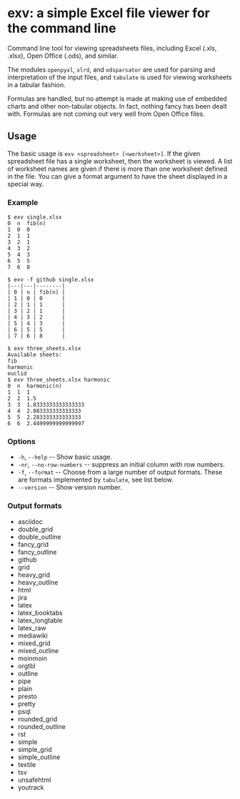 # exv:  a simple Excel file viewer for the command line

Command line tool for viewing spreadsheets files, including Excel (.xls, .xlsx), Open Office (.ods), and similar.

The modules `openpyxl`, `xlrd`, and `odsparsator` are used for parsing and interpretation of the input files,
and `tabulate` is used for viewing worksheets in a tabular fashion.

Formulas are handled, but no attempt is made at making use of embedded charts and other non-tabular objects.
In fact, nothing fancy has been dealt with. Formulas are not coming out very well from Open Office files.

## Usage

The basic usage is `exv <spreadsheet> [<worksheet>]`. If the given spreadsheet file has a single worksheet, then the worksheet is viewed.
A list of worksheet names are given if there is more than one worksheet defined in the file. You can give a format argument
to have the sheet displayed in a special way. 

### Example

```
$ exv single.xlsx
0  n  fib(n)
1  0  0
2  1  1
3  2  1
4  3  2
5  4  3
6  5  5
7  6  8

$ exv -f github single.xlsx
|---|---|--------|
| 0 | n | fib(n) |
| 1 | 0 | 0      |
| 2 | 1 | 1      |
| 3 | 2 | 1      |
| 4 | 3 | 2      |
| 5 | 4 | 3      |
| 6 | 5 | 5      |
| 7 | 6 | 8      |

$ exv three_sheets.xlsx
Available sheets:
fib
harmonic
euclid
$ exv three_sheets.xlsx harmonic
0  n  harmonic(n)
1  1  1
2  2  1.5
3  3  1.8333333333333333
4  4  2.083333333333333
5  5  2.283333333333333
6  6  2.4499999999999997
```

### Options

+ `-h`, `--help` -- Show basic usage.
+ `-nr`, `--no-row-numbers` -- suppress an initial column with row numbers.
+ `-f`, `--format` -- Choose from a large number of output formats. These are formats implemented by `tabulate`, see list below.
+ `--version` -- Show version number.

### Output formats

+ asciidoc
+ double_grid
+ double_outline
+ fancy_grid
+ fancy_outline
+ github
+ grid
+ heavy_grid
+ heavy_outline
+ html
+ jira
+ latex
+ latex_booktabs
+ latex_longtable
+ latex_raw
+ mediawiki
+ mixed_grid
+ mixed_outline
+ moinmoin
+ orgtbl
+ outline
+ pipe
+ plain
+ presto
+ pretty
+ psql
+ rounded_grid
+ rounded_outline
+ rst
+ simple
+ simple_grid
+ simple_outline
+ textile
+ tsv
+ unsafehtml
+ youtrack
